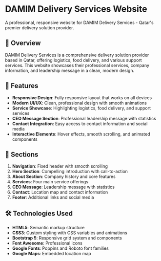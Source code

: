 # DAMIM Delivery Services Website

A professional, responsive website for DAMIM Delivery Services - Qatar's premier delivery solution provider.

## 🌟 Overview

DAMIM Delivery Services is a comprehensive delivery solution provider based in Qatar, offering logistics, food delivery, and various support services. This website showcases their professional services, company information, and leadership message in a clean, modern design.

## 🚀 Features

- **Responsive Design**: Fully responsive layout that works on all devices
- **Modern UI/UX**: Clean, professional design with smooth animations
- **Service Showcase**: Highlighting logistics, food delivery, and support services
- **CEO Message Section**: Professional leadership message with statistics
- **Contact Integration**: Easy access to contact information and social media
- **Interactive Elements**: Hover effects, smooth scrolling, and animated components

## 📱 Sections

1. **Navigation**: Fixed header with smooth scrolling
2. **Hero Section**: Compelling introduction with call-to-action
3. **About Section**: Company history and core features
4. **Services**: Four main service offerings
5. **CEO Message**: Leadership message with statistics
6. **Contact**: Location map and contact information
7. **Footer**: Additional links and social media
   
## 🛠️ Technologies Used

- **HTML5**: Semantic markup structure
- **CSS3**: Custom styling with CSS variables and animations
- **Bootstrap 5**: Responsive grid system and components
- **Font Awesome**: Professional icons
- **Google Fonts**: Poppins and Roboto font families
- **Google Maps**: Embedded location map


